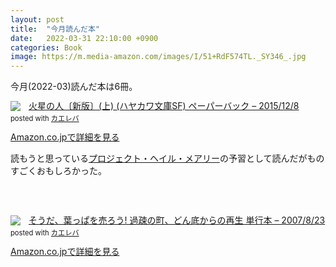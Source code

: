 ```yaml
---
layout: post
title:  "今月読んだ本"
date:   2022-03-31 22:10:00 +0900
categories: Book
image: https://m.media-amazon.com/images/I/51+RdF574TL._SY346_.jpg
---
```

今月(2022-03)読んだ本は6冊。<br>


<div class="krb-amzlt-box" style="margin-bottom:0px;"><div class="krb-amzlt-image" style="float:left;margin:0px 12px 1px 0px;"><a href="https://www.amazon.co.jp/dp/4150120439?&linkCode=li2&tag=peipeipe-22&linkId=5b902a84513838e00e980fa0ed49933f&language=ja_JP&ref_=as_li_ss_il" target="_blank" rel="nofollow" rel="nofollow"><img border="0" src="https://m.media-amazon.com/images/I/41S3kulDTRL._SL160_.jpg" ></a><img src="https://ir-jp.amazon-adsystem.com/e/ir?t=peipeipe-22&language=ja_JP&l=li2&o=9&a=4150120439" width="1" height="1" border="0" alt="" style="border:none !important; margin:0px !important;" /></div><div class="krb-amzlt-info" style="line-height:120%; margin-bottom: 10px"><div class="krb-amzlt-name" style="margin-bottom:10px;line-height:120%"><a href="https://www.amazon.co.jp/dp/4150120439?&linkCode=li2&tag=peipeipe-22&linkId=5b902a84513838e00e980fa0ed49933f&language=ja_JP&ref_=as_li_ss_il" name="amazletlink" target="_blank" rel="nofollow" rel="nofollow">火星の人〔新版〕(上) (ハヤカワ文庫SF) ペーパーバック – 2015/12/8</a><div class="krb-amzlt-powered-date" style="font-size:80%;margin-top:5px;line-height:120%">posted with <a href="https://kaereba.com/wind/" title="amazlet" target="_blank" rel="nofollow" rel="nofollow">カエレバ</a></div></div><div class="krb-amzlt-detail"></div><div class="krb-amzlt-sub-info" style="float: left;"><div class="krb-amzlt-link" style="margin-top: 5px"><a href="https://www.amazon.co.jp/dp/4150120439?&linkCode=li2&tag=peipeipe-22&linkId=5b902a84513838e00e980fa0ed49933f&language=ja_JP&ref_=as_li_ss_il" name="amazletlink" target="_blank" rel="nofollow" rel="nofollow">Amazon.co.jpで詳細を見る</a></div></div></div><div class="krb-amzlt-footer" style="clear: left"></div></div>


読もうと思っている[プロジェクト・ヘイル・メアリー](https://amzn.to/3LtUiS5)の予習として読んだがものすごくおもしろかった。



<br/><br/>
<div class="krb-amzlt-box" style="margin-bottom:0px;"><div class="krb-amzlt-image" style="float:left;margin:0px 12px 1px 0px;"><a href="https://www.amazon.co.jp/dp/4797340657?&linkCode=li2&tag=peipeipe-22&linkId=936c22ff3a2431c6a9b802908d26ade2&language=ja_JP&ref_=as_li_ss_il" target="_blank" rel="nofollow" rel="nofollow"><img border="0" src="https://m.media-amazon.com/images/I/61b+1z-w5aL._SL160_.jpg" ></a><img src="https://ir-jp.amazon-adsystem.com/e/ir?t=peipeipe-22&language=ja_JP&l=li2&o=9&a=4797340657" width="1" height="1" border="0" alt="" style="border:none !important; margin:0px !important;" /></div><div class="krb-amzlt-info" style="line-height:120%; margin-bottom: 10px"><div class="krb-amzlt-name" style="margin-bottom:10px;line-height:120%"><a href="https://www.amazon.co.jp/dp/4797340657?&linkCode=li2&tag=peipeipe-22&linkId=936c22ff3a2431c6a9b802908d26ade2&language=ja_JP&ref_=as_li_ss_il" name="amazletlink" target="_blank" rel="nofollow" rel="nofollow">そうだ、葉っぱを売ろう! 過疎の町、どん底からの再生 単行本 – 2007/8/23</a><div class="krb-amzlt-powered-date" style="font-size:80%;margin-top:5px;line-height:120%">posted with <a href="https://kaereba.com/wind/" title="amazlet" target="_blank" rel="nofollow" rel="nofollow">カエレバ</a></div></div><div class="krb-amzlt-detail"></div><div class="krb-amzlt-sub-info" style="float: left;"><div class="krb-amzlt-link" style="margin-top: 5px"><a href="https://www.amazon.co.jp/dp/4797340657?&linkCode=li2&tag=peipeipe-22&linkId=936c22ff3a2431c6a9b802908d26ade2&language=ja_JP&ref_=as_li_ss_il" name="amazletlink" target="_blank" rel="nofollow" rel="nofollow">Amazon.co.jpで詳細を見る</a></div></div></div><div class="krb-amzlt-footer" style="clear: left"></div></div>